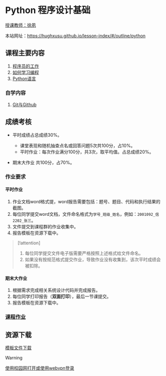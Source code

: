 # Python 程序设计基础

[授课教师：徐夙](https://hughxusu.github.io/lesson-index/#/c-teacher)

本站网址：https://hughxusu.github.io/lesson-index/#/outline/python

## 课程主要内容

1. [程序员的工作](https://hughxusu.github.io/lesson-index/#/a-coder-work)
2. [如何学习编程](https://hughxusu.github.io/lesson-index/#/b-how-study)
3. [Python语言](https://hughxusu.github.io/lesson-py/#/)

### 自学内容

1. [Git与Github](https://hughxusu.github.io/lesson-knowledge/#/docs/git/01-%E7%AE%80%E4%BB%8B)

## 成绩考核

* 平时成绩占总成绩30%。
  * 课堂表现和随机抽查点名或回答问题5次共100分，占10%。
  * 平时作业：每次作业满分100分，共3次，取平均值。占总成绩20%。

* 期末大作业 共100分，占70%。

### 作业要求

#### 平时作业

1. 作业文档word格式提，word报告需要包括：题号、题目、代码和执行结果的截图。
2. 每位同学提交word文档，文件命名格式为`学号_班级_姓名`，例如：`2001092_信2202_张三`。
3. 文件提交到课程群的作业收集中。
4. 报告模板在资源下载中。

> [!attention]
>
> 1. 每位同学提交文件电子版需要严格按照上述格式给文件命名。
> 2. 如果没有按规范格式提交作业，导致作业没有收集到，该次平时成绩会被扣除。

#### 期末大作业

1. 根据需求完成相关系统设计代码并完成报告。
1. 每位同学打印报告（**双面打印**），最后一节课提交。
1. 报告模板在资源下载中。

### [课程作业](/homework/python)

## 资源下载

[模板文件下载](https://resource-443.webvpn.ncut.edu.cn/asset/#/share?shareId=dd8de502370742b078b30ec2c2952e0f)

> [!warning]
>
> [使用校园网打开或使用webvpn登录](https://webvpn.ncut.edu.cn/iam/login)
